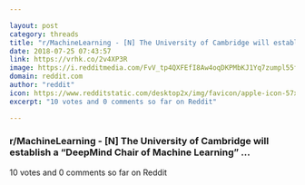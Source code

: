 ```yaml
---

layout: post
category: threads
title: "r/MachineLearning - [N] The University of Cambridge will establish a “DeepMind Chair of Machine Learning” ..."
date: 2018-07-25 07:43:57
link: https://vrhk.co/2v4XP3R
image: https://i.redditmedia.com/FvV_tp4QXFEfI8Aw4oqDKPMbKJ1Yq7zumpl55fmego0.jpg?s=3b017274fb227561143e93b87dcc01fc
domain: reddit.com
author: "reddit"
icon: https://www.redditstatic.com/desktop2x/img/favicon/apple-icon-57x57.png
excerpt: "10 votes and 0 comments so far on Reddit"

---
```


### r/MachineLearning - [N] The University of Cambridge will establish a “DeepMind Chair of Machine Learning” ...

10 votes and 0 comments so far on Reddit